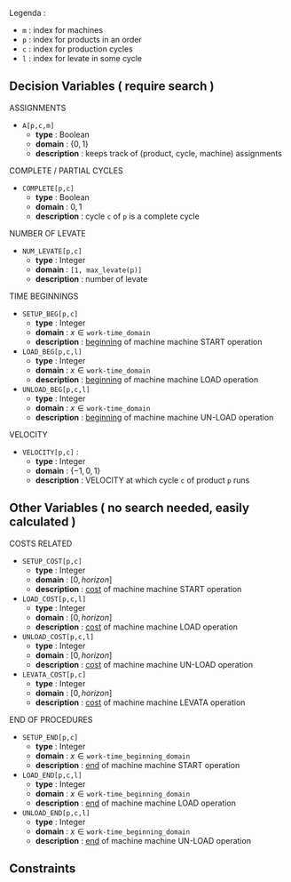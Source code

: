 Legenda :
- $\texttt{m}$ : index for machines
- $\texttt{p}$ : index for products in an order
- $\texttt{c}$ : index for production cycles
- $\texttt{l}$ : index for levate in some cycle

Decision Variables ( require search )
---

ASSIGNMENTS
- $\texttt{A[p,c,m]}$
	- **type** : Boolean
	- **domain** : $\{0,1\}$
	- **description** : keeps track of (product, cycle, machine) assignments

COMPLETE / PARTIAL CYCLES
- $\texttt{COMPLETE[p,c]}$
	- **type** : Boolean
	- **domain** : ${0,1}$
	- **description** : cycle $\texttt{c}$ of $\texttt{p}$ is a complete cycle

NUMBER OF LEVATE
- $\texttt{NUM\_LEVATE[p,c]}$
	-  **type** : Integer
	- **domain** : $\texttt{[1, max\_levate(p)]}$
	- **description** : number of levate 

TIME BEGINNINGS
- $\texttt{SETUP\_BEG[p,c]}$
	- **type** : Integer
	- **domain** : $x \in \texttt{work-time\_domain}$
	- **description** : <u>beginning</u> of machine machine START operation
- $\texttt{LOAD\_BEG[p,c,l]}$
	- **type** : Integer
	- **domain** : $x \in \texttt{work-time\_domain}$
	- **description** : <u>beginning</u> of machine machine LOAD operation
- $\texttt{UNLOAD\_BEG[p,c,l]}$
	- **type** : Integer
	- **domain** : $x \in \texttt{work-time\_domain}$
	- **description** : <u>beginning</u> of machine machine UN-LOAD operation

VELOCITY
- $\texttt{VELOCITY[p,c]}$ :
	- **type** : Integer
	- **domain** : $\{-1, 0, 1\}$
	- **description** : VELOCITY at which cycle $\texttt{c}$ of product $\texttt{p}$ runs


Other Variables ( no search needed, easily calculated )
---

COSTS RELATED
- $\texttt{SETUP\_COST[p,c]}$
	- **type** : Integer
	- **domain** : $[0, horizon]$
	- **description** : <u>cost</u> of machine machine START operation
- $\texttt{LOAD\_COST[p,c,l]}$
	- **type** : Integer
	- **domain** : $[0, horizon]$
	- **description** : <u>cost</u> of machine machine LOAD operation
- $\texttt{UNLOAD\_COST[p,c,l]}$
	- **type** : Integer
	- **domain** : $[0, horizon]$
	- **description** : <u>cost</u> of machine machine UN-LOAD operation 
- $\texttt{LEVATA\_COST[p,c]}$
	- **type** : Integer
	- **domain** : $[0, horizon]$
	- **description** : <u>cost</u> of machine machine LEVATA operation 

END OF PROCEDURES
- $\texttt{SETUP\_END[p,c]}$
	- **type** : Integer
	- **domain** : $x \in \texttt{work-time\_beginning\_domain}$
	- **description** : <u>end</u> of machine machine START operation
- $\texttt{LOAD\_END[p,c,l]}$
	- **type** : Integer
	- **domain** : $x \in \texttt{work-time\_beginning\_domain}$
	- **description** : <u>end</u> of machine machine LOAD operation
- $\texttt{UNLOAD\_END[p,c,l]}$
	- **type** : Integer
	- **domain** : $x \in \texttt{work-time\_beginning\_domain}$
	- **description** : <u>end</u> of machine machine UN-LOAD operation

Constraints
---


